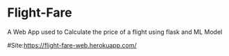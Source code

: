 # Flight-Fare
A Web App used to Calculate the price of a flight using flask and ML Model

#Site:https://flight-fare-web.herokuapp.com/
